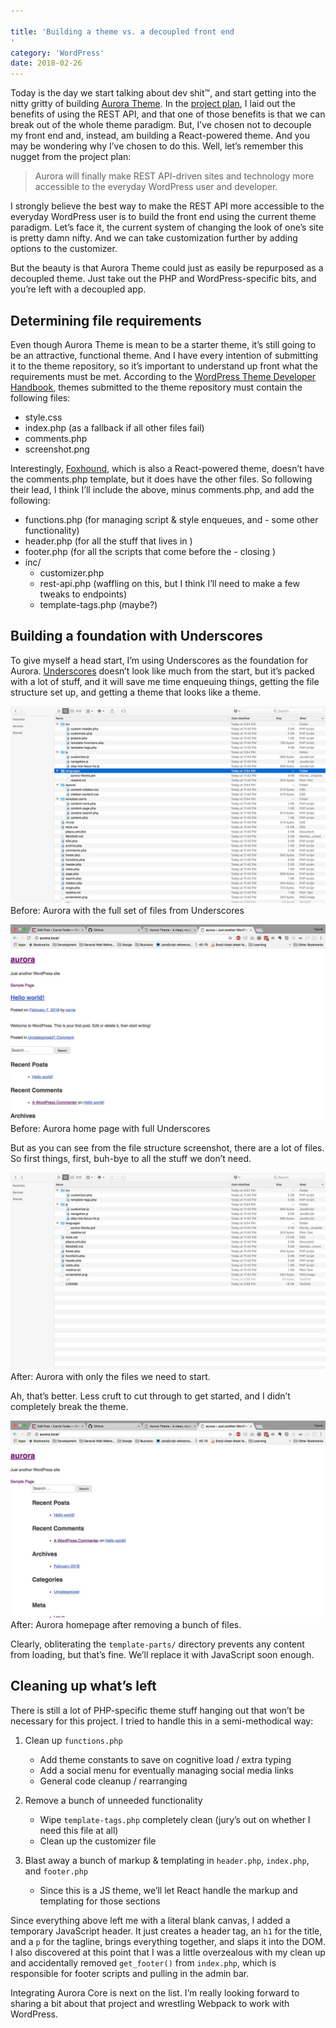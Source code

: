 ```yaml
---

title: 'Building a theme vs. a decoupled front end
'
category: 'WordPress'
date: 2018-02-26
---
```


Today is the day we start talking about dev shit™, and start getting into the nitty gritty of building [Aurora Theme](https://github.com/carrieforde/Aurora-Theme). In the [project plan](http://staging.carrieforde.flywheelsites.com/building-react-powered-starter-theme/), I laid out the benefits of using the REST API, and that one of those benefits is that we can break out of the whole theme paradigm. But, I’ve chosen not to decouple my front end and, instead, am building a React-powered theme. And you may be wondering why I’ve chosen to do this. Well, let’s remember this nugget from the project plan:

> Aurora will finally make REST API-driven sites and technology more accessible to the everyday WordPress user and developer.

I strongly believe the best way to make the REST API more accessible to the everyday WordPress user is to build the front end using the current theme paradigm. Let’s face it, the current system of changing the look of one’s site is pretty damn nifty. And we can take customization further by adding options to the customizer.

But the beauty is that Aurora Theme could just as easily be repurposed as a decoupled theme. Just take out the PHP and WordPress-specific bits, and you’re left with a decoupled app.

## Determining file requirements

Even though Aurora Theme is mean to be a starter theme, it’s still going to be an attractive, functional theme. And I have every intention of submitting it to the theme repository, so it’s important to understand up front what the requirements must be met. According to the [WordPress Theme Developer Handbook](https://developer.wordpress.org/themes/release/required-theme-files/), themes submitted to the theme repository must contain the following files:

- style.css
- index.php (as a fallback if all other files fail)
- comments.php
- screenshot.png

Interestingly, [Foxhound](https://github.com/ryelle/Foxhound), which is also a React-powered theme, doesn’t have the comments.php template, but it does have the other files. So following their lead, I think I’ll include the above, minus comments.php, and add the following:

- functions.php (for managing script & style enqueues, and - some other functionality)
- header.php (for all the stuff that lives in <head />)
- footer.php (for all the scripts that come before the - closing <body />)
- inc/
  - customizer.php
  - rest-api.php (waffling on this, but I think I’ll need to make a few tweaks to endpoints)
  - template-tags.php (maybe?)

## Building a foundation with Underscores

To give myself a head start, I’m using Underscores as the foundation for Aurora. [Underscores](http://underscores.me/) doesn’t look like much from the start, but it’s packed with a lot of stuff, and it will save me time enqueuing things, getting the file structure set up, and getting a theme that looks like a theme.

![Aurora with all the Underscores files](aurora-files-with-full-underscores.jpg)
Before: Aurora with the full set of files from Underscores

![Aurora homepage with default Underscores](aurora-home-with-full-underscores.jpg)
Before: Aurora home page with full Underscores

But as you can see from the file structure screenshot, there are a lot of files. So first things, first, buh-bye to all the stuff we don’t need.

![Aurora with only the files needed for React dev](aurora-files-offical-starting-point.jpg)
After: Aurora with only the files we need to start.

Ah, that’s better. Less cruft to cut through to get started, and I didn’t completely break the theme.

![Aurora homepage after files were paired down](aurora-home-offical-start-point.jpg)
After: Aurora homepage after removing a bunch of files.

Clearly, obliterating the `template-parts/` directory prevents any content from loading, but that’s fine. We’ll replace it with JavaScript soon enough.

## Cleaning up what’s left

There is still a lot of PHP-specific theme stuff hanging out that won’t be necessary for this project. I tried to handle this in a semi-methodical way:

1. Clean up `functions.php`

   - Add theme constants to save on cognitive load / extra typing
   - Add a social menu for eventually managing social media links
   - General code cleanup / rearranging

1. Remove a bunch of unneeded functionality

   - Wipe `template-tags.php` completely clean (jury’s out on whether I need this file at all)
   - Clean up the customizer file

1. Blast away a bunch of markup & templating in `header.php`, `index.php`, and `footer.php`

   - Since this is a JS theme, we’ll let React handle the markup and templating for those sections

Since everything above left me with a literal blank canvas, I added a temporary JavaScript header. It just creates a header tag, an `h1` for the title, and a `p` for the tagline, brings everything together, and slaps it into the DOM. I also discovered at this point that I was a little overzealous with my clean up and accidentally removed `get_footer()` from `index.php`, which is responsible for footer scripts and pulling in the admin bar.

Integrating Aurora Core is next on the list. I’m really looking forward to sharing a bit about that project and wrestling Webpack to work with WordPress.
